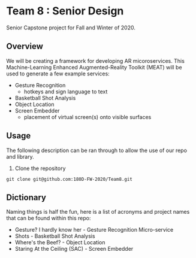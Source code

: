 # Team 8 : Senior Design

Senior Capstone project for Fall and Winter of 2020. 

## Overview

We will be creating a framework for developing AR micoroservices. This Machine-Learning Enhanced Augmented-Reality Toolkit (MEAT) will be used to generate a few example services:

-  Gesture Recognition
    - hotkeys and sign language to text
- Basketball Shot Analysis
- Object Location
- Screen Embedder
    - placement of virtual screen(s) onto visible surfaces

## Usage

The following description can be ran through to allow the use of our repo and library.

1. Clone the repository

```
git clone git@github.com:180D-FW-2020/Team8.git
```

## Dictionary
Naming things is half the fun, here is a list of acronyms and project names that can be found within this repo:

- Gesture? I hardly know her - Gesture Recognition Micro-service
- Shots - Basketball Shot Analysis
- Where's the Beef? - Object Location
- Staring At the Ceiling (SAC) - Screen Embedder
